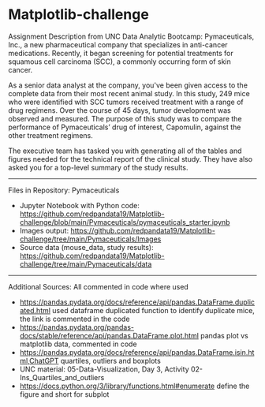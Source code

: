 # Matplotlib-challenge

Assignment Description from UNC Data Analytic Bootcamp:
Pymaceuticals, Inc., a new pharmaceutical company that specializes in anti-cancer medications. Recently, it began screening for potential treatments for squamous cell carcinoma (SCC), a commonly occurring form of skin cancer.

As a senior data analyst at the company, you've been given access to the complete data from their most recent animal study. In this study, 249 mice who were identified with SCC tumors received treatment with a range of drug regimens. Over the course of 45 days, tumor development was observed and measured. The purpose of this study was to compare the performance of Pymaceuticals’ drug of interest, Capomulin, against the other treatment regimens.

The executive team has tasked you with generating all of the tables and figures needed for the technical report of the clinical study. They have also asked you for a top-level summary of the study results.

----
Files in Repository:
Pymaceuticals
- Jupyter Notebook with Python code: https://github.com/redpandata19/Matplotlib-challenge/blob/main/Pymaceuticals/pymaceuticals_starter.ipynb
- Images output: https://github.com/redpandata19/Matplotlib-challenge/tree/main/Pymaceuticals/Images
- Source data (mouse_data, study results): https://github.com/redpandata19/Matplotlib-challenge/tree/main/Pymaceuticals/data
---

Additional Sources: All commented in code where used
- https://pandas.pydata.org/docs/reference/api/pandas.DataFrame.duplicated.html
used dataframe duplicated function to identify duplicate mice, the link is commented in the code
- https://pandas.pydata.org/pandas-docs/stable/reference/api/pandas.DataFrame.plot.html
pandas plot vs matplotlib data, commented in code
- https://pandas.pydata.org/docs/reference/api/pandas.DataFrame.isin.html,ChatGPT
quartiles, outliers and boxplots
- UNC material: 05-Data-Visualization, Day 3, Activity 02-Ins_Quartiles_and_outliers
- https://docs.python.org/3/library/functions.html#enumerate
define the figure and short for subplot




